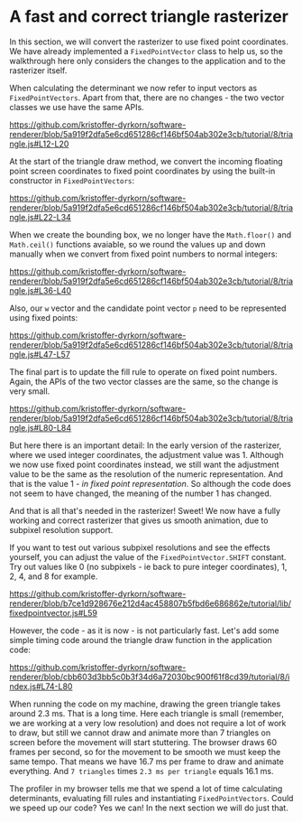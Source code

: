 # A fast and correct triangle rasterizer

In this section, we will convert the rasterizer to use fixed point coordinates. We have already implemented a `FixedPointVector` class to help us, so the walkthrough here only considers the changes to the application and to the rasterizer itself.

When calculating the determinant we now refer to input vectors as `FixedPointVectors`. Apart from that, there are no changes - the two vector classes we use have the same APIs.

https://github.com/kristoffer-dyrkorn/software-renderer/blob/5a919f2dfa5e6cd651286cf146bf504ab302e3cb/tutorial/8/triangle.js#L12-L20

At the start of the triangle draw method, we convert the incoming floating point screen coordinates to fixed point coordinates by using the built-in constructor in `FixedPointVectors`:

https://github.com/kristoffer-dyrkorn/software-renderer/blob/5a919f2dfa5e6cd651286cf146bf504ab302e3cb/tutorial/8/triangle.js#L22-L34

When we create the bounding box, we no longer have the `Math.floor()` and `Math.ceil()` functions avaiable, so we round the values up and down manually when we convert from fixed point numbers to normal integers:

https://github.com/kristoffer-dyrkorn/software-renderer/blob/5a919f2dfa5e6cd651286cf146bf504ab302e3cb/tutorial/8/triangle.js#L36-L40

Also, our `w` vector and the candidate point vector `p` need to be represented using fixed points:

https://github.com/kristoffer-dyrkorn/software-renderer/blob/5a919f2dfa5e6cd651286cf146bf504ab302e3cb/tutorial/8/triangle.js#L47-L57

The final part is to update the fill rule to operate on fixed point numbers. Again, the APIs of the two vector classes are the same, so the change is very small.

https://github.com/kristoffer-dyrkorn/software-renderer/blob/5a919f2dfa5e6cd651286cf146bf504ab302e3cb/tutorial/8/triangle.js#L80-L84

But here there is an important detail: In the early version of the rasterizer, where we used integer coordinates, the adjustment value was 1. Although we now use fixed point coordinates instead, we still want the adjustment value to be the same as the resolution of the numeric representation. And that is the value 1 - _in fixed point representation_. So although the code does not seem to have changed, the meaning of the number 1 has changed.

And that is all that's needed in the rasterizer! Sweet! We now have a fully working and correct rasterizer that gives us smooth animation, due to subpixel resolution support.

If you want to test out various subpixel resolutions and see the effects yourself, you can adjust the value of the `FixedPointVector.SHIFT` constant. Try out values like 0 (no subpixels - ie back to pure integer coordinates), 1, 2, 4, and 8 for example.

https://github.com/kristoffer-dyrkorn/software-renderer/blob/b7ce1d928676e212d4ac458807b5fbd6e686862e/tutorial/lib/fixedpointvector.js#L59

However, the code - as it is now - is not particularly fast. Let's add some simple timing code around the triangle draw function in the application code:

https://github.com/kristoffer-dyrkorn/software-renderer/blob/cbb603d3bb5c0b3f34d6a72030bc900f61f8cd39/tutorial/8/index.js#L74-L80

When running the code on my machine, drawing the green triangle takes around 2.3 ms. That is a long time. Here each triangle is small (remember, we are working at a very low resolution) and does not require a lot of work to draw, but still we cannot draw and animate more than 7 triangles on screen before the movement will start stuttering. The browser draws 60 frames per second, so for the movement to be smooth we must keep the same tempo. That means we have 16.7 ms per frame to draw and animate everything. And `7 triangles` times `2.3 ms per triangle` equals 16.1 ms.

The profiler in my browser tells me that we spend a lot of time calculating determinants, evaluating fill rules and instantiating `FixedPointVectors`. Could we speed up our code? Yes we can! In the next section we will do just that.
